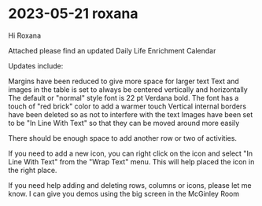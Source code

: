 # 2023-05-21 roxana

Hi Roxana

Attached please find an updated Daily Life Enrichment Calendar

Updates include:

Margins have been reduced to give more space for larger text
Text and images in the table is set to always be centered vertically and horizontally
The default or "normal" style font is 22 pt Verdana bold.
The font has a touch of "red brick" color to add a warmer touch
Vertical internal borders have been deleted so as not to interfere with the text
Images have been set to be "In Line With Text" so that they can be moved around more easily

There should be enough space to add another row or two of activities.


If you need to add a new icon, you can right click on the icon and select "In Line With Text" from the "Wrap Text" menu. This will help placed the icon in the right place.

If you need help adding and deleting rows, columns or icons, please let me know. I can give you demos using the big screen in the McGinley Room

